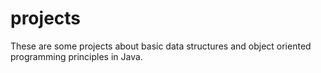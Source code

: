 # projects

These are some projects about basic data structures and object oriented programming principles in Java. 
